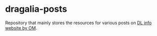 # dragalia-posts

Repository that mainly stores the resources for various posts on [DL info website by OM][om-site].

[om-site]: https://dl.raenonx.cc
